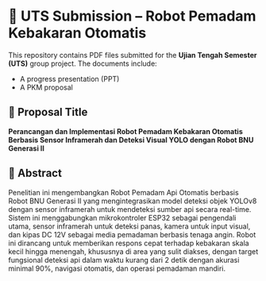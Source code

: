 # 📂 UTS Submission – Robot Pemadam Kebakaran Otomatis

This repository contains PDF files submitted for the **Ujian Tengah Semester (UTS)** group project. The documents include:

- A progress presentation (PPT)
- A PKM proposal

## 📘 Proposal Title

**Perancangan dan Implementasi Robot Pemadam Kebakaran Otomatis Berbasis Sensor Inframerah dan Deteksi Visual YOLO dengan Robot BNU Generasi II**

## 🧠 Abstract

Penelitian ini mengembangkan Robot Pemadam Api Otomatis berbasis Robot BNU Generasi II yang mengintegrasikan model deteksi objek YOLOv8 dengan sensor inframerah untuk mendeteksi sumber api secara real-time. Sistem ini menggabungkan mikrokontroler ESP32 sebagai pengendali utama, sensor inframerah untuk deteksi panas, kamera untuk input visual, dan kipas DC 12V sebagai media pemadaman berbasis tenaga angin. Robot ini dirancang untuk memberikan respons cepat terhadap kebakaran skala kecil hingga menengah, khususnya di area yang sulit diakses, dengan target fungsional deteksi api dalam waktu kurang dari 2 detik dengan akurasi minimal 90%, navigasi otomatis, dan operasi pemadaman mandiri.
